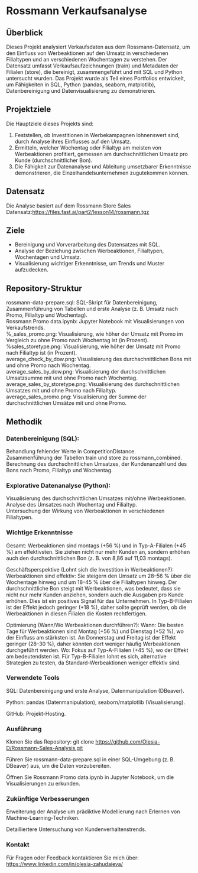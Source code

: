 # Rossmann Verkaufsanalyse
## Überblick
Dieses Projekt analysiert Verkaufsdaten aus dem Rossmann-Datensatz, um den Einfluss von Werbeaktionen auf den Umsatz in verschiedenen Filialtypen und an verschiedenen Wochentagen zu verstehen. Der Datensatz umfasst Verkaufsaufzeichnungen (train) und Metadaten der Filialen (store), die bereinigt, zusammengeführt und mit SQL und Python untersucht wurden.
Das Projekt wurde als Teil eines Portfolios entwickelt, um Fähigkeiten in SQL, Python (pandas, seaborn, matplotlib), Datenbereinigung und Datenvisualisierung zu demonstrieren.

## Projektziele
Die Hauptziele dieses Projekts sind:  

1. Feststellen, ob Investitionen in Werbekampagnen lohnenswert sind, durch Analyse ihres Einflusses auf den Umsatz.  
2. Ermitteln, welcher Wochentag oder Filialtyp am meisten von Werbeaktionen profitiert, gemessen am durchschnittlichen Umsatz pro Kunde (durchschnittlicher Bon).  
3. Die Fähigkeit zur Datenanalyse und Ableitung umsetzbarer Erkenntnisse demonstrieren, die Einzelhandelsunternehmen zugutekommen können.

## Datensatz
Die Analyse basiert auf dem Rossmann Store Sales Datensatz:https://files.fast.ai/part2/lesson14/rossmann.tgz

## Ziele

- Bereinigung und Vorverarbeitung des Datensatzes mit SQL.  
- Analyse der Beziehung zwischen Werbeaktionen, Filialtypen, Wochentagen und Umsatz.  
- Visualisierung wichtiger Erkenntnisse, um Trends und Muster aufzudecken.

## Repository-Struktur

rossmann-data-prepare.sql: SQL-Skript für Datenbereinigung, Zusammenführung von Tabellen und erste Analyse (z. B. Umsatz nach Promo, Filialtyp und Wochentag).  
Rossmann Promo data.ipynb: Jupyter Notebook mit Visualisierungen von Verkaufstrends.  
%_sales_promo.png: Visualisierung, wie höher der Umsatz mit Promo im Vergleich zu ohne Promo nach Wochentag ist (in Prozent).  
%sales_storetype.png: Visualisierung, wie höher der Umsatz mit Promo nach Filialtyp ist (in Prozent).  
average_check_by_dow.png: Visualisierung des durchschnittlichen Bons mit und ohne Promo nach Wochentag.  
average_sales_by_dow.png: Visualisierung der durchschnittlichen Umsatzsumme mit und ohne Promo nach Wochentag.  
average_sales_by_storetype.png: Visualisierung des durchschnittlichen Umsatzes mit und ohne Promo nach Filialtyp.  
average_sales_promo.png: Visualisierung der Summe der durchschnittlichen Umsätze mit und ohne Promo.

## Methodik

### Datenbereinigung (SQL):  

Behandlung fehlender Werte in CompetitionDistance.  
Zusammenführung der Tabellen train und store zu rossmann_combined.  
Berechnung des durchschnittlichen Umsatzes, der Kundenanzahl und des Bons nach Promo, Filialtyp und Wochentag.


### Explorative Datenanalyse (Python):  

Visualisierung des durchschnittlichen Umsatzes mit/ohne Werbeaktionen.  
Analyse des Umsatzes nach Wochentag und Filialtyp.  
Untersuchung der Wirkung von Werbeaktionen in verschiedenen Filialtypen.



### Wichtige Erkenntnisse
Gesamt: Werbeaktionen sind montags (+56 %) und in Typ-A-Filialen (+45 %) am effektivsten. Sie ziehen nicht nur mehr Kunden an, sondern erhöhen auch den durchschnittlichen Bon (z. B. von 8,86 auf 11,03 montags).

Geschäftsperspektive (Lohnt sich die Investition in Werbeaktionen?):
Werbeaktionen sind effektiv: Sie steigern den Umsatz um 28–56 % über die Wochentage hinweg und um 18–45 % über die Filialtypen hinweg.
Der durchschnittliche Bon steigt mit Werbeaktionen, was bedeutet, dass sie nicht nur mehr Kunden anziehen, sondern auch die Ausgaben pro Kunde erhöhen. Dies ist ein positives Signal für das Unternehmen.
In Typ-B-Filialen ist der Effekt jedoch geringer (+18 %), daher sollte geprüft werden, ob die Werbeaktionen in diesen Filialen die Kosten rechtfertigen.

Optimierung (Wann/Wo Werbeaktionen durchführen?):
Wann: Die besten Tage für Werbeaktionen sind Montag (+56 %) und Dienstag (+52 %), wo der Einfluss am stärksten ist. An Donnerstag und Freitag ist der Effekt geringer (28–30 %), daher könnten dort weniger häufig Werbeaktionen durchgeführt werden.
Wo: Fokus auf Typ-A-Filialen (+45 %), wo der Effekt am bedeutendsten ist. Für Typ-B-Filialen lohnt es sich, alternative Strategien zu testen, da Standard-Werbeaktionen weniger effektiv sind.

### Verwendete Tools

SQL: Datenbereinigung und erste Analyse, Datenmanipulation (DBeaver).

Python: pandas (Datenmanipulation), seaborn/matplotlib (Visualisierung).

GitHub: Projekt-Hosting.

### Ausführung

Klonen Sie das Repository: git clone https://github.com/Olesia-D/Rossmann-Sales-Analysis.git

Führen Sie rossmann-data-prepare.sql in einer SQL-Umgebung (z. B. DBeaver) aus, um die Daten vorzubereiten.

Öffnen Sie Rossmann Promo data.ipynb in Jupyter Notebook, um die Visualisierungen zu erkunden.

### Zukünftige Verbesserungen

Erweiterung der Analyse um prädiktive Modellierung nach Erlernen von Machine-Learning-Techniken.

Detailliertere Untersuchung von Kundenverhaltenstrends.

### Kontakt

Für Fragen oder Feedback kontaktieren Sie mich über:
https://www.linkedin.com/in/olesia-zahudaieva/
